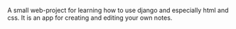 A small web-project for learning how to use django and especially html and css. It is an app for creating and editing your own notes.
